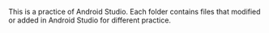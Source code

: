 This is a practice of Android Studio.
Each folder contains files that modified or added in Android Studio for different practice. 

